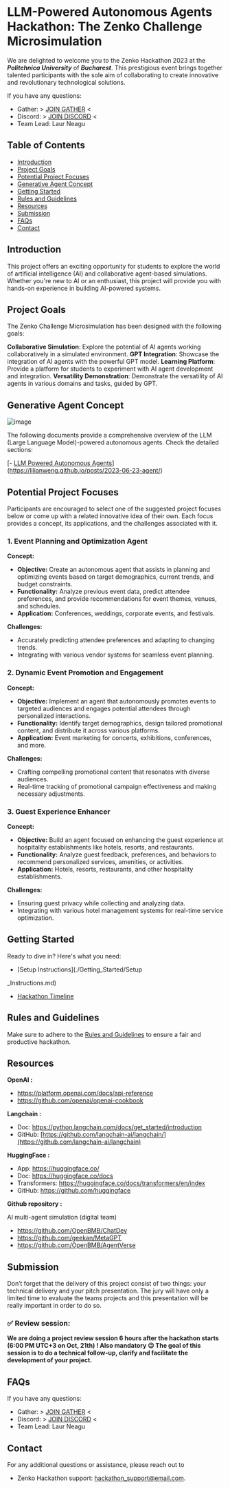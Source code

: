 
# LLM-Powered Autonomous Agents Hackathon: The Zenko Challenge Microsimulation

We are delighted to welcome you to the Zenko Hackathon 2023 at the ***Politehnica University*** of ***Bucharest***. This prestigious event brings together talented participants with the sole aim of collaborating to create innovative and revolutionary technological solutions.

If you have any questions:

- Gather: > [JOIN GATHER](https://app.gather.town/app/9umRMihbxZlJ1dQA/Zenko%20World) <
- Discord: > [JOIN DISCORD](https://discord.gg/aaZwbVAG) <
- Team Lead: Laur Neagu
## Table of Contents

- [Introduction](#introduction)
- [Project Goals](#project-goals)
- [Potential Project Focuses](#potential-project-focuses)
- [Generative Agent Concept](#generative-agent-concept)
- [Getting Started](#getting-started)
- [Rules and Guidelines](#rules-and-guidelines)
- [Resources](#resources)
- [Submission](#submission)
- [FAQs](#faqs)
- [Contact](#contact)

## Introduction

This project offers an exciting opportunity for students to explore the world of artificial intelligence (AI) and collaborative agent-based simulations. Whether you're new to AI or an enthusiast, this project will provide you with hands-on experience in building AI-powered systems.

## Project Goals

The Zenko Challenge Microsimulation has been designed with the following goals:


**Collaborative Simulation**: Explore the potential of AI agents working collaboratively in a simulated environment.
**GPT Integration**: Showcase the integration of AI agents with the powerful GPT model.
**Learning Platform**: Provide a platform for students to experiment with AI agent development and integration.
**Versatility Demonstration**: Demonstrate the versatility of AI agents in various domains and tasks, guided by GPT.

## Generative Agent Concept

![image](https://github.com/zenkoworld/Hackathon/assets/124753965/9a5e1734-b2ab-4285-9b13-1d0d07a85761)


The following documents provide a comprehensive overview of the LLM (Large Language Model)-powered autonomous agents. Check the detailed sections:

[- [LLM Powered Autonomous Agents]([./Generative_Agent_Concept/Introduction.md](https://lilianweng.github.io/posts/2023-06-23-agent/))](https://lilianweng.github.io/posts/2023-06-23-agent/)



## Potential Project Focuses

Participants are encouraged to select one of the suggested project focuses below or come up with a related innovative idea of their own. Each focus provides a concept, its applications, and the challenges associated with it.

### 1. Event Planning and Optimization Agent

**Concept:**

- **Objective:** Create an autonomous agent that assists in planning and optimizing events based on target demographics, current trends, and budget constraints.
- **Functionality:** Analyze previous event data, predict attendee preferences, and provide recommendations for event themes, venues, and schedules.
- **Application:** Conferences, weddings, corporate events, and festivals.

**Challenges:**
- Accurately predicting attendee preferences and adapting to changing trends.
- Integrating with various vendor systems for seamless event planning.



### 2. Dynamic Event Promotion and Engagement

**Concept:**

- **Objective:** Implement an agent that autonomously promotes events to targeted audiences and engages potential attendees through personalized interactions.
- **Functionality:** Identify target demographics, design tailored promotional content, and distribute it across various platforms.
- **Application:** Event marketing for concerts, exhibitions, conferences, and more.

**Challenges:**
- Crafting compelling promotional content that resonates with diverse audiences.
- Real-time tracking of promotional campaign effectiveness and making necessary adjustments.

### 3. Guest Experience Enhancer

**Concept:**

- **Objective:** Build an agent focused on enhancing the guest experience at hospitality establishments like hotels, resorts, and restaurants.
- **Functionality:** Analyze guest feedback, preferences, and behaviors to recommend personalized services, amenities, or activities.
- **Application:** Hotels, resorts, restaurants, and other hospitality establishments.

**Challenges:**
- Ensuring guest privacy while collecting and analyzing data.
- Integrating with various hotel management systems for real-time service optimization.



## Getting Started

Ready to dive in? Here's what you need:

- [Setup Instructions](./Getting_Started/Setup

_Instructions.md)
- [Hackathon Timeline](./Getting_Started/Timeline.md)

## Rules and Guidelines

Make sure to adhere to the [Rules and Guidelines](./Rules_and_Guidelines.md) to ensure a fair and productive hackathon.

## Resources

**OpenAI :**
- https://platform.openai.com/docs/api-reference
- https://github.com/openai/openai-cookbook

**Langchain :**

- Doc: https://python.langchain.com/docs/get_started/introduction
- GitHub: [https://github.com/langchain-ai/langchain/](https://github.com/langchain-ai/langchain)

**HuggingFace :** 

- App: https://huggingface.co/
- Doc: https://huggingface.co/docs
- Transformers: https://huggingface.co/docs/transformers/en/index
- GitHub: https://github.com/huggingface

**Github repository :** 

AI multi-agent simulation (digital team)

- https://github.com/OpenBMB/ChatDev
- https://github.com/geekan/MetaGPT
- https://github.com/OpenBMB/AgentVerse
</aside>

## Submission


Don’t forget that the delivery of this project consist of two things: your technical delivery and your pitch presentation.
The jury will have only a limited time to evaluate the teams projects and this presentation will be really important in order to do so.

### ✅ Review session:

**We are doing a project review session 6 hours after the hackathon starts (6:00 PM UTC+3 on Oct, 21th) ! Also mandatory 😉
The goal of this session is to do a technical follow-up, clarify and facilitate the development of your project.**

## FAQs

If you have any questions:

- Gather: > [JOIN GATHER](https://app.gather.town/app/9umRMihbxZlJ1dQA/Zenko%20World) <
- Discord: > [JOIN DISCORD](https://discord.gg/aaZwbVAG) <
- Team Lead: Laur Neagu

## Contact

For any additional questions or assistance, please reach out to 
- Zenko Hackathon support:  [hackathon_support@email.com](mailto:hackathon_support@email.com).

